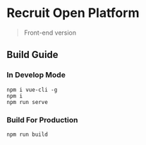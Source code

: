 # Recruit Open Platform

> Front-end version

## Build Guide

### In Develop Mode
```
npm i vue-cli -g
npm i
npm run serve
```
### Build For Production
```
npm run build
```